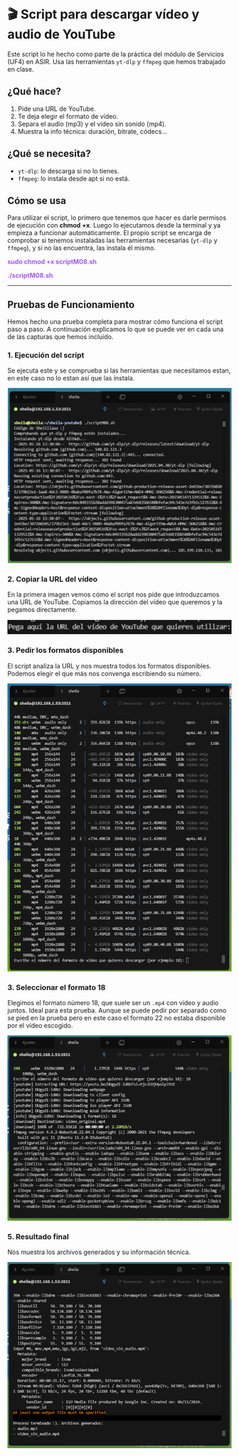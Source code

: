 # 🎬 Script para descargar vídeo y audio de YouTube

Este script lo he hecho como parte de la práctica del módulo de Servicios (UF4) en ASIR. Usa las herramientas `yt-dlp` y `ffmpeg` que hemos trabajado en clase.

## ¿Qué hace?

1. Pide una URL de YouTube.  
2. Te deja elegir el formato de vídeo.  
3. Separa el audio (mp3) y el vídeo sin sonido (mp4).  
4. Muestra la info técnica: duración, bitrate, códecs...

## ¿Qué se necesita?

- `yt-dlp`: lo descarga si no lo tienes.  
- `ffmpeg`: lo instala desde apt si no está.

## Cómo se usa

Para utilizar el script, lo primero que tenemos que hacer es darle permisos de ejecución con **chmod +x**. Luego lo ejecutamos desde la terminal y ya empieza a funcionar automáticamente. El propio script se encarga de comprobar si tenemos instaladas las herramientas necesarias (`yt-dlp` y `ffmpeg`), y si no las encuentra, las instala él mismo.

<p style="color:#a259ff"><strong>sudo chmod +x scriptM08.sh</strong></p>  
<p style="color:#a259ff"><strong>./scriptM08.sh</strong></p>

---

##  Pruebas de Funcionamiento

Hemos hecho una prueba completa para mostrar cómo funciona el script paso a paso. A continuación explicamos lo que se puede ver en cada una de las capturas que hemos incluido.

### 1. Ejecución del script

Se ejecuta este y se comprueba si las herramientas que necesitamos estan, en este caso no lo estan así que las instala.

<p align="center">
  <img src="https://github.com/sheiilaaa/ScriptVideo/blob/main/img/ejecucion.png?raw=true" alt="Ejecución" />
</p>

### 2. Copiar la URL del vídeo

En la primera imagen vemos cómo el script nos pide que introduzcamos una URL de YouTube. Copiamos la dirección del vídeo que queremos y la pegamos directamente.

<p align="center">
  <img src="https://github.com/sheiilaaa/ScriptVideo/blob/main/img/copiarURL.png?raw=true" alt="Copiar URL" />
</p>

### 3. Pedir los formatos disponibles

El script analiza la URL y nos muestra todos los formatos disponibles. Podemos elegir el que más nos convenga escribiendo su número.

<p align="center">
  <img src="https://github.com/sheiilaaa/ScriptVideo/blob/main/img/PideFormato.png?raw=true" alt="Pedir formato" />
</p>

### 3. Seleccionar el formato 18

Elegimos el formato número 18, que suele ser un `.mp4` con vídeo y audio juntos. Ideal para esta prueba. Aunque se puede pedir por separado como se pied en la prueba pero en este caso el formato 22 no estaba disponible por el vídeo escogido.

<p align="center">
  <img src="https://github.com/sheiilaaa/ScriptVideo/blob/main/img/formato18.png?raw=true" alt="Formato 18" />
</p>


### 5. Resultado final

Nos muestra los archivos generados y su información técnica.

<p align="center">
  <img src="https://github.com/sheiilaaa/ScriptVideo/blob/main/img/resultado.png?raw=true" alt="Resultado" />
</p>
